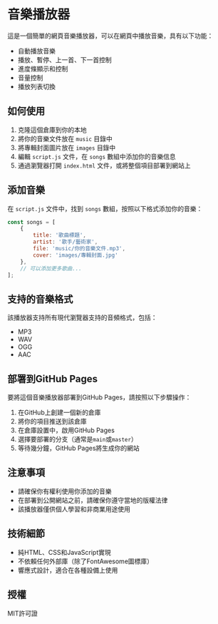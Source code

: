 # 音樂播放器

這是一個簡單的網頁音樂播放器，可以在網頁中播放音樂，具有以下功能：

- 自動播放音樂
- 播放、暫停、上一首、下一首控制
- 進度條顯示和控制
- 音量控制
- 播放列表切換

## 如何使用

1. 克隆這個倉庫到你的本地
2. 將你的音樂文件放在 `music` 目錄中
3. 將專輯封面圖片放在 `images` 目錄中
4. 編輯 `script.js` 文件，在 `songs` 數組中添加你的音樂信息
5. 通過瀏覽器打開 `index.html` 文件，或將整個項目部署到網站上

## 添加音樂

在 `script.js` 文件中，找到 `songs` 數組，按照以下格式添加你的音樂：

```javascript
const songs = [
    {
        title: '歌曲標題',
        artist: '歌手/藝術家',
        file: 'music/你的音樂文件.mp3',
        cover: 'images/專輯封面.jpg'
    },
    // 可以添加更多歌曲...
];
```

## 支持的音樂格式

該播放器支持所有現代瀏覽器支持的音頻格式，包括：

- MP3
- WAV
- OGG
- AAC

## 部署到GitHub Pages

要將這個音樂播放器部署到GitHub Pages，請按照以下步驟操作：

1. 在GitHub上創建一個新的倉庫
2. 將你的項目推送到該倉庫
3. 在倉庫設置中，啟用GitHub Pages
4. 選擇要部署的分支（通常是`main`或`master`）
5. 等待幾分鐘，GitHub Pages將生成你的網站

## 注意事項

- 請確保你有權利使用你添加的音樂
- 在部署到公開網站之前，請確保你遵守當地的版權法律
- 該播放器僅供個人學習和非商業用途使用

## 技術細節

- 純HTML、CSS和JavaScript實現
- 不依賴任何外部庫（除了FontAwesome圖標庫）
- 響應式設計，適合在各種設備上使用

## 授權

MIT許可證 